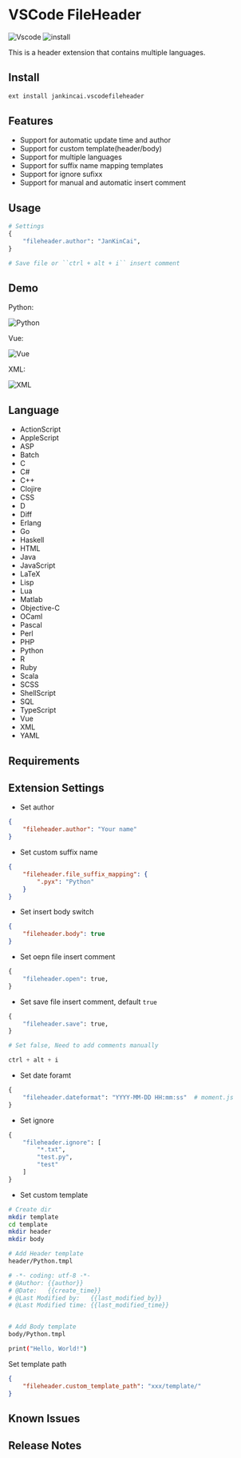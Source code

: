 # VSCode FileHeader

![Vscode](https://vsmarketplacebadge.apphb.com/version-short/jankincai.vscodefileheader.svg?style=flat-square) ![install](https://vsmarketplacebadge.apphb.com/installs-short/jankincai.vscodefileheader.svg?style=flat-square)

This is a header extension that contains multiple languages.

## Install

```bash
ext install jankincai.vscodefileheader
```

## Features

* Support for automatic update time and author
* Support for custom template(header/body)
* Support for multiple languages
* Support for suffix name mapping templates
* Support for ignore sufixx
* Support for manual and automatic insert comment

## Usage

```python
# Settings
{
    "fileheader.author": "JanKinCai",
}

# Save file or ``ctrl + alt + i`` insert comment
```

## Demo

Python:

![Python](images/python.png)

Vue:

![Vue](images/vue.png)

XML:

![XML](images/xml.png)

## Language

* ActionScript
* AppleScript
* ASP
* Batch
* C
* C#
* C++
* Clojire
* CSS
* D
* Diff
* Erlang
* Go
* Haskell
* HTML
* Java
* JavaScript
* LaTeX
* Lisp
* Lua
* Matlab
* Objective-C
* OCaml
* Pascal
* Perl
* PHP
* Python
* R
* Ruby
* Scala
* SCSS
* ShellScript
* SQL
* TypeScript
* Vue
* XML
* YAML

## Requirements

## Extension Settings

* Set author

```json
{
    "fileheader.author": "Your name"
}
```

* Set custom suffix name

```json
{
    "fileheader.file_suffix_mapping": {
        ".pyx": "Python"
    }
}
```

* Set insert body switch

```json
{
    "fileheader.body": true
}
```

* Set oepn file insert comment

```python
{
    "fileheader.open": true,
}
```

* Set save file insert comment, default ``true``

```python
{
    "fileheader.save": true,
}

# Set false, Need to add comments manually

ctrl + alt + i
```

* Set date foramt

```python
{
    "fileheader.dateformat": "YYYY-MM-DD HH:mm:ss"  # moment.js
}
```

* Set ignore

```python
{
    "fileheader.ignore": [
        "*.txt",
        "test.py",
        "test"
    ]
}
```

* Set custom template

```bash
# Create dir
mkdir template
cd template
mkdir header
mkdir body

# Add Header template
header/Python.tmpl

# -*- coding: utf-8 -*-
# @Author: {{author}}
# @Date:   {{create_time}}
# @Last Modified by:   {{last_modified_by}}
# @Last Modified time: {{last_modified_time}}


# Add Body template
body/Python.tmpl

print("Hello, World!")
```

Set template path

```json
{
    "fileheader.custom_template_path": "xxx/template/"
}
```

## Known Issues

## Release Notes

